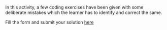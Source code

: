
In this activity, a few coding exercises have been given with some deliberate mistakes which the learner has to identify and correct the same.

Fill the form and submit your solution [here](https://docs.google.com/forms/d/e/1FAIpQLSebrrbBwBBz6yDM6l9dNlweTSLmEihFIv8KVzLRyGvEhqnKeQ/viewform)

